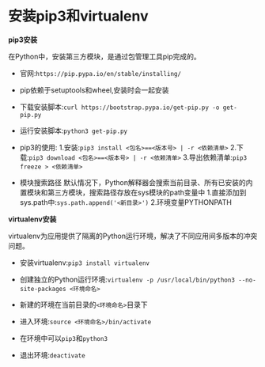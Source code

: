 # 安装pip3和virtualenv

**pip3安装**

在Python中，安装第三方模块，是通过包管理工具pip完成的。

- 官网:`https://pip.pypa.io/en/stable/installing/`

- pip依赖于setuptools和wheel,安装时会一起安装

- 下载安装脚本:`curl https://bootstrap.pypa.io/get-pip.py -o get-pip.py`

- 运行安装脚本:`python3 get-pip.py`

- pip3的使用:
  1.安装:`pip3 install <包名>==<版本号> | -r <依赖清单>`
  2.下载:`pip3 download <包名>==<版本号> | -r <依赖清单>`
  3.导出依赖清单:`pip3 freeze > <依赖清单>`

- 模块搜索路径
默认情况下，Python解释器会搜索当前目录、所有已安装的内置模块和第三方模块，搜索路径存放在sys模块的path变量中
  1.直接添加到sys.path中:`sys.path.append('<新目录>')`
  2.环境变量PYTHONPATH

**virtualenv安装**

virtualenv为应用提供了隔离的Python运行环境，解决了不同应用间多版本的冲突问题。

- 安装virtualenv:`pip3 install virtualenv`

- 创建独立的Python运行环境:`virtualenv -p /usr/local/bin/python3 --no-site-packages <环境命名>`

- 新建的环境在当前目录的`<环境命名>`目录下

- 进入环境:`source <环境命名>/bin/activate`

- 在环境中可以`pip3`和`python3`

- 退出环境:`deactivate`